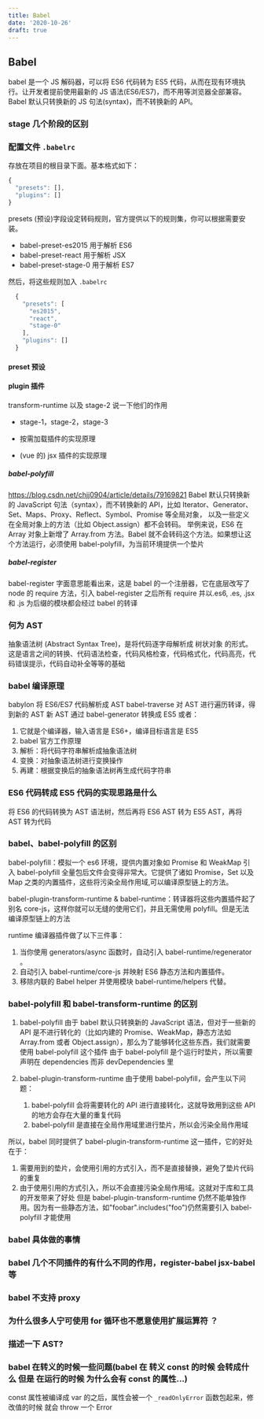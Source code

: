 ```yaml
---
title: Babel
date: '2020-10-26'
draft: true
---
```


<!-- TODO: -->

## Babel

babel 是一个 JS 解码器，可以将 ES6 代码转为 ES5 代码，从而在现有环境执行。让开发者提前使用最新的 JS 语法(ES6/ES7)，而不用等浏览器全部兼容。Babel 默认只转换新的 JS 句法(syntax)，而不转换新的 API。

### stage 几个阶段的区别

### 配置文件 `.babelrc`

存放在项目的根目录下面。基本格式如下：

```js
{
  "presets": [],
  "plugins": []
}
```

presets (预设)字段设定转码规则，官方提供以下的规则集，你可以根据需要安装。

- babel-preset-es2015 用于解析 ES6
- babel-preset-react 用于解析 JSX
- babel-preset-stage-0 用于解析 ES7

然后，将这些规则加入 `.babelrc`

```js
  {
    "presets": [
      "es2015",
      "react",
      "stage-0"
    ],
    "plugins": []
  }
```

#### preset 预设

#### plugin 插件

transform-runtime 以及 stage-2 说一下他们的作用

- stage-1，stage-2，stage-3

- 按需加载插件的实现原理
- (vue 的) jsx 插件的实现原理

##### babel-polyfill

https://blog.csdn.net/chjj0904/article/details/79169821
Babel 默认只转换新的 JavaScript 句法（syntax），而不转换新的 API，比如 Iterator、Generator、Set、Maps、Proxy、Reflect、Symbol、Promise 等全局对象，
以及一些定义在全局对象上的方法（比如 Object.assign）都不会转码。
举例来说，ES6 在 Array 对象上新增了 Array.from 方法。Babel 就不会转码这个方法。如果想让这个方法运行，必须使用 babel-polyfill，为当前环境提供一个垫片

##### babel-register

babel-register 字面意思能看出来，这是 babel 的一个注册器，它在底层改写了 node 的 require 方法，引入 babel-register 之后所有 require 并以.es6, .es, .jsx 和 .js 为后缀的模块都会经过 babel 的转译

### 何为 AST

抽象语法树 (Abstract Syntax Tree)，是将代码逐字母解析成 树状对象 的形式。这是语言之间的转换、代码语法检查，代码风格检查，代码格式化，代码高亮，代码错误提示，代码自动补全等等的基础

### babel 编译原理

babylon 将 ES6/ES7 代码解析成 AST
babel-traverse 对 AST 进行遍历转译，得到新的 AST
新 AST 通过 babel-generator 转换成 ES5
或者：

1. 它就是个编译器，输入语言是 ES6+，编译目标语言是 ES5
1. babel 官方工作原理
1. 解析：将代码字符串解析成抽象语法树
1. 变换：对抽象语法树进行变换操作
1. 再建：根据变换后的抽象语法树再生成代码字符串

### ES6 代码转成 ES5 代码的实现思路是什么

将 ES6 的代码转换为 AST 语法树，然后再将 ES6 AST 转为 ES5 AST，再将 AST 转为代码

### babel、babel-polyfill 的区别

babel-polyfill：模拟一个 es6 环境，提供内置对象如 Promise 和 WeakMap
引入 babel-polyfill 全量包后文件会变得非常大。它提供了诸如 Promise，Set 以及 Map 之类的内置插件，这些将污染全局作用域,可以编译原型链上的方法。

babel-plugin-transform-runtime & babel-runtime：转译器将这些内置插件起了别名 core-js，这样你就可以无缝的使用它们，并且无需使用 polyfill。但是无法编译原型链上的方法

runtime 编译器插件做了以下三件事：

1. 当你使用 generators/async 函数时，自动引入 babel-runtime/regenerator 。
1. 自动引入 babel-runtime/core-js 并映射 ES6 静态方法和内置插件。
1. 移除内联的 Babel helper 并使用模块 babel-runtime/helpers 代替。

### babel-polyfill 和 babel-transform-runtime 的区别

1. babel-polyfill
   由于 babel 默认只转换新的 JavaScript 语法，但对于一些新的 API 是不进行转化的（比如内建的 Promise、WeakMap，静态方法如 Array.from 或者 Object.assign），那么为了能够转化这些东西，我们就需要使用 babel-polyfill 这个插件
   由于 babel-polyfill 是个运行时垫片，所以需要声明在 dependencies 而非 devDependencies 里

2. babel-plugin-transform-runtime
   由于使用 babel-polyfill，会产生以下问题：
   1. babel-polyfill 会将需要转化的 API 进行直接转化，这就导致用到这些 API 的地方会存在大量的重复代码
   2. babel-polyfill 是直接在全局作用域里进行垫片，所以会污染全局作用域

所以，babel 同时提供了 babel-plugin-transform-runtime 这一插件，它的好处在于：

1.  需要用到的垫片，会使用引用的方式引入，而不是直接替换，避免了垫片代码的重复
2.  由于使用引用的方式引入，所以不会直接污染全局作用域。这就对于库和工具的开发带来了好处
    但是 babel-plugin-transform-runtime 仍然不能单独作用。因为有一些静态方法，如"foobar".includes("foo")仍然需要引入 babel-polyfill 才能使用

### babel 具体做的事情

### babel 几个不同插件的有什么不同的作用，register-babel jsx-babel 等

### babel 不支持 proxy

### 为什么很多人宁可使用 for 循环也不愿意使用扩展运算符 ？

### 描述一下 AST?

### babel 在转义的时候一些问题(babel 在 转义 const 的时候 会转成什么 但是 在运行的时候 为什么会有 const 的属性...)

const 属性被编译成 var 的之后，属性会被一个 `_readOnlyError` 函数包起来，修改值的时候 就会 throw 一个 Error
